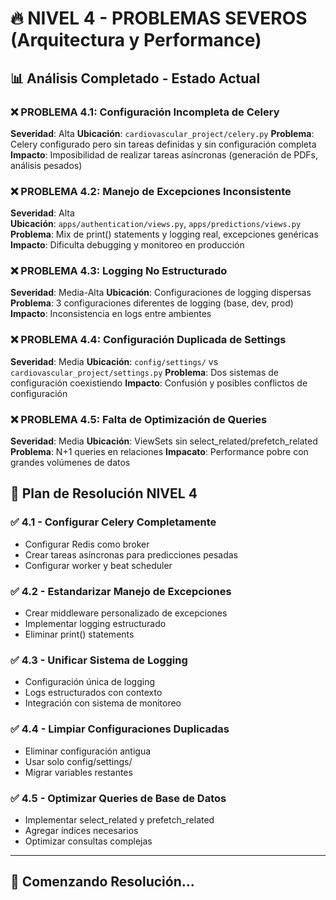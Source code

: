 # 🔥 NIVEL 4 - PROBLEMAS SEVEROS (Arquitectura y Performance)

## 📊 **Análisis Completado - Estado Actual**

### ❌ **PROBLEMA 4.1: Configuración Incompleta de Celery**
**Severidad**: Alta
**Ubicación**: `cardiovascular_project/celery.py`
**Problema**: Celery configurado pero sin tareas definidas y sin configuración completa
**Impacto**: Imposibilidad de realizar tareas asíncronas (generación de PDFs, análisis pesados)

### ❌ **PROBLEMA 4.2: Manejo de Excepciones Inconsistente**
**Severidad**: Alta  
**Ubicación**: `apps/authentication/views.py`, `apps/predictions/views.py`
**Problema**: Mix de print() statements y logging real, excepciones genéricas
**Impacto**: Dificulta debugging y monitoreo en producción

### ❌ **PROBLEMA 4.3: Logging No Estructurado**
**Severidad**: Media-Alta
**Ubicación**: Configuraciones de logging dispersas
**Problema**: 3 configuraciones diferentes de logging (base, dev, prod)
**Impacto**: Inconsistencia en logs entre ambientes

### ❌ **PROBLEMA 4.4: Configuración Duplicada de Settings**
**Severidad**: Media
**Ubicación**: `config/settings/` vs `cardiovascular_project/settings.py`
**Problema**: Dos sistemas de configuración coexistiendo
**Impacto**: Confusión y posibles conflictos de configuración

### ❌ **PROBLEMA 4.5: Falta de Optimización de Queries**
**Severidad**: Media
**Ubicación**: ViewSets sin select_related/prefetch_related
**Problema**: N+1 queries en relaciones
**Impacato**: Performance pobre con grandes volúmenes de datos

## 🎯 **Plan de Resolución NIVEL 4**

### ✅ **4.1 - Configurar Celery Completamente**
- Configurar Redis como broker
- Crear tareas asíncronas para predicciones pesadas
- Configurar worker y beat scheduler

### ✅ **4.2 - Estandarizar Manejo de Excepciones**  
- Crear middleware personalizado de excepciones
- Implementar logging estructurado
- Eliminar print() statements

### ✅ **4.3 - Unificar Sistema de Logging**
- Configuración única de logging
- Logs estructurados con contexto
- Integración con sistema de monitoreo

### ✅ **4.4 - Limpiar Configuraciones Duplicadas**
- Eliminar configuración antigua
- Usar solo config/settings/
- Migrar variables restantes

### ✅ **4.5 - Optimizar Queries de Base de Datos**
- Implementar select_related y prefetch_related
- Agregar índices necesarios
- Optimizar consultas complejas

---

## 🚀 **Comenzando Resolución...**
